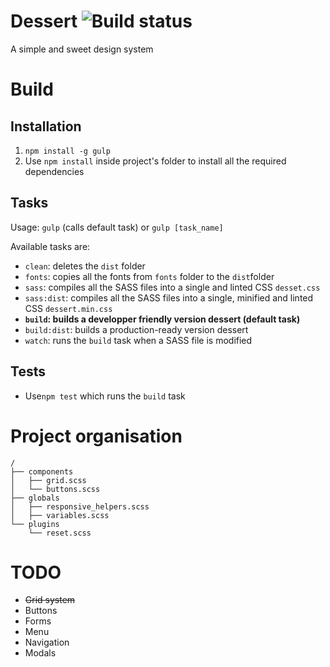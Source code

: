 Dessert ![Build status](https://api.travis-ci.org/RulzUrLife/dessert.svg?branch=integration "Build status")
=======

A simple and sweet design system

# Build

## Installation
1. `npm install -g gulp`
2. Use `npm install` inside project's folder to install all the required dependencies

## Tasks
Usage: `gulp` (calls default task) or `gulp [task_name]`

Available tasks are:
* `clean`: deletes the `dist` folder
* `fonts`: copies all the fonts from `fonts` folder to the `dist`folder
* `sass`: compiles all the SASS files into a single and linted CSS `desset.css`
* `sass:dist`: compiles all the SASS files into a single, minified and linted CSS `dessert.min.css`
* **`build`: builds a developper friendly version dessert (default task)**
* `build:dist`: builds a production-ready version dessert
* `watch`: runs the `build` task when a SASS file is modified

## Tests
* Use`npm test` which runs the `build` task

# Project organisation
```
/
├── components
│   ├── grid.scss
│   └── buttons.scss
├── globals
│   ├── responsive_helpers.scss
│   ├── variables.scss
└── plugins
    └── reset.scss
```

# TODO
* ~~Grid system~~
* Buttons
* Forms
* Menu
* Navigation
* Modals
